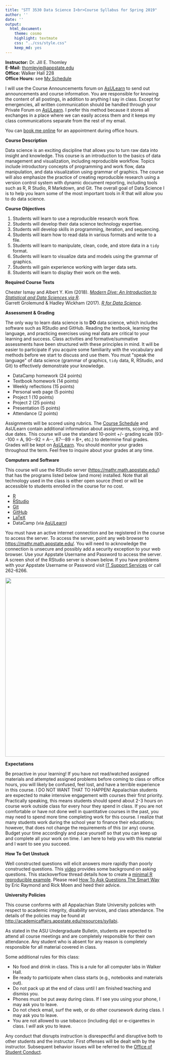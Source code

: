 ```yaml
---
title: "STT 3530 Data Science I<br>Course Syllabus for Spring 2019"
author: ''
date: ''
output: 
  html_document: 
    theme: cosmo
    highlight: textmate
    css: "../css/style.css"
    keep_md: yes
---
```


**Instructor:**    Dr. Jill E. Thomley  
**E-Mail:**        thomleyje@appstate.edu  
**Office:**        Walker Hall 228  
**Office Hours:**  see [My Schedule](https://jillthomley.github.io/schedule.html)

I will use the Course Announcements forum on [AsULearn](https://asulearn.appstate.edu/) to send out announcements and course information. You are responsible for knowing the content of all postings, in addition to anything I say in class. Except for emergencies, all written communication should be handled through your Private Forum on [AsULearn](https://asulearn.appstate.edu/). I prefer this method because it stores all exchanges in a place where we can easily access them and it keeps my class communications separate from the rest of my email.

You can [book me online](https://thomleyje.youcanbook.me/) for an appointment during office hours.


**Course Description**  

Data science is an exciting discipline that allows you to turn raw data into insight and knowledge. This course is an introduction to the basics of data management and visualization, including reproducible workflow. Topics include introductory concepts of programming and work flow, data manipulation, and data visualization using grammar of graphics. The course will also emphasize the practice of creating reproducible research using a version control system with dynamic document reporting, including tools such as R, R Studio, R Markdown, and Git. The overall goal of Data Science I is to help you learn some of the most important tools in R that will allow you to do data science.


**Course Objectives**

1.	Students will learn to use a reproducible research work flow.
2.	Students will develop their data science technology expertise.
3.	Students will develop skills in programming, iteration, and sequencing.
4.	Students will learn how to read data in various formats and write to a file.
5.	Students will learn to manipulate, clean, code, and store data in a `tidy` format.
6.	Students will learn to visualize data and models using the grammar of graphics.
7.	Students will gain experience working with larger data sets.
8.	Students will learn to display their work on the web.


**Required Course Texts**

Chester Ismay and Albert Y. Kim (2018). [_Modern Dive: An Introduction to Statistical and Data Sciences via R_](https://moderndive.com/index.html).<br>
Garrett Grolemund & Hadley Wickham (2017). [_R for Data Science_](http://r4ds.had.co.nz/).


**Assessment & Grading**

The only way to learn data science is to **DO** data science, which includes software such as RStudio and GitHub. Reading the textbook, learning the language, and practicing exercises using real data are critical to your learning and success. Class activities and formative/summative assessments have been structured with these principles in mind. It will be easier to participate if you acquire some familiarity with the vocabulary and methods before we start to discuss and use them. You must "speak the language" of data science (grammar of graphics, `tidy` data, R, RStudio, and Git) to effectively demonstrate your knowledge.  

* DataCamp homework (24 points)
* Textbook homework (14 points)
* Weekly reflections (15 points)
* Personal web page (5 points)
* Project 1 (10 points)
* Project 2 (25 points)
* Presentation (5 points)
* Attendance (2 points)

Assignments will be scored using rubrics. The [Course Schedule](../Schedule/ScheduleS2019.html) and AsULearn contain additional information about assignments, scoring, and due dates. This course will use the standard 10-point +/- grading scale (93--100 = A, 90--92 = A--, 87--89 = B+, etc.) to determine final grades. Grades will be kept on [AsULearn](https://asulearn.appstate.edu/). You should monitor your grades throughout the term. Feel free to inquire about your grades at any time.      


**Computers and Software**

This course will use the RStudio server  (https://mathr.math.appstate.edu/) that has the programs listed below (and more) installed. Note that all technology used in the class is either open source (free) or will be accessible to students enrolled in the course for no cost.

* [R](https://cran.r-project.org) 
* [RStudio](https://www.rstudio.com/products/rstudio/download/)
* [Git](https://git-scm.com/downloads) 
* [GitHub](https://github.com)
* [LaTeX](https://www.ctan.org/starter)
* DataCamp (via [AsULearn](https://asulearn.appstate.edu/my/))

You must have an active internet connection and be registered in the course to access the server. To access the server, point any web browser to <https://mathr.math.appstate.edu/>.  You will need to acknowledge the connection is unsecure and possibly add a security exception to your web browser. Use your Appstate Username and Password to access the server.  A screen shot of the RStudio server is shown below. If you have problems with your Appstate Username or Password visit [IT Support Services](http://support.appstate.edu/) or call 262-6266.

<img src="RStudioLogIn.jpg" width="564" style="display: block; margin: auto;" />


**Expectations**  

Be proactive in your learning! If you have not read/watched assigned materials and attempted assigned problems before coming to class or office hours, you will likely be confused, feel lost, and have a terrible experience in this course. I DO NOT WANT THAT TO HAPPEN! Appalachian students are expected to make intensive engagement with courses their first priority. Practically speaking, this means students should spend about 2-3 hours on course work outside class for every hour they spend in class. If you are not comfortable or have not done well in quantitative courses in the past, you may need to spend more time completing work for this course. I realize that many students work during the school year to finance their educations; however, that does not change the requirements of this (or any) course. Budget your time accordingly and pace yourself so that you can keep up and complete all your work on time. I am here to help you with this material and I want to see you succeed. 


**How To Get Unstuck**

Well constructed questions will elicit answers more rapidly than poorly constructed questions.  This [video](https://www.youtube.com/watch?v=ZFaWxxzouCY&list=PLjTlxb-wKvXNSDfcKPFH2gzHGyjpeCZmJ&index=3) provides some background on asking questions.  This stackoverflow thread details how to create a [minimal R reproducible example](http://stackoverflow.com/questions/5963269/how-to-make-a-great-r-reproducible-example/5963610#5963610). Please read [How To Ask Questions The Smart Way](http://www.catb.org/~esr/faqs/smart-questions.html) by Eric Raymond and Rick Moen and heed their advice.


**University Policies**

This course conforms with all Appalachian State University policies with respect to academic integrity, disability services, and class attendance.  The details of the policies may be found at <http://academicaffairs.appstate.edu/resources/syllabi>.

As stated in the ASU Undergraduate Bulletin, students are expected to attend all course meetings and are completely responsible for their own attendance. Any student who is absent for any reason is completely responsible for all material covered in class.

Some additional rules for this class:

* No food and drink in class. This is a rule for all computer labs in Walker Hall.
* Be ready to participate when class starts (e.g., notebooks and materials out).
* Do not pack up at the end of class until I am finished teaching and dismiss you.
* Phones must be put away during class. If I see you using your phone, I may ask you to leave.
* Do not check email, surf the web, or do other coursework during class. I may ask you to leave.
* You are not allowed to use tobacco (including dip) or e-cigarettes in class. I _will_ ask you to leave.

Any conduct that disrupts instruction is disrespectful and disruptive both to other students and the instructor. First offenses will be dealt with by the instructor. Subsequent behavior issues will be referred to the [Office of Student Conduct](https://studentconduct.appstate.edu/).


